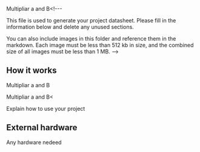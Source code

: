 Multipliar a and B<!---

This file is used to generate your project datasheet. Please fill in the information below and delete any unused
sections.

You can also include images in this folder and reference them in the markdown. Each image must be less than
512 kb in size, and the combined size of all images must be less than 1 MB.
-->

## How it works

Multipliar a and B

Multipliar a and B<

Explain how to use your project

## External hardware

Any hardware nedeed

